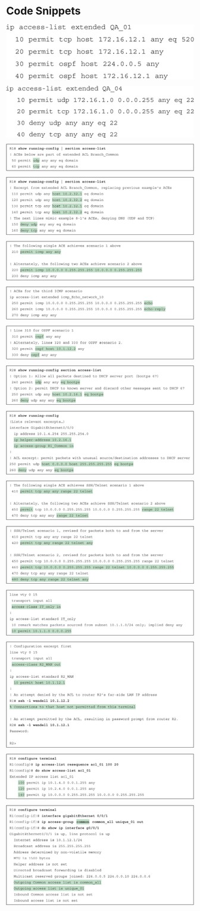 # Code Snippets

[![Images](images/vol2_f0161-01.jpg)](vol2_ch08.md#f0161-01a)

[![Images](images/vol2_f0162-01.jpg)](vol2_ch08.md#f0162-01a)

[![Images](images/vol2_f0163-01.jpg)](vol2_ch08.md#f0163-01a)

[![Images](images/vol2_f0164-01.jpg)](vol2_ch08.md#f0164-01a)

[![Images](images/vol2_f0165-01.jpg)](vol2_ch08.md#f0165-01a)

[![Images](images/vol2_f0165-02.jpg)](vol2_ch08.md#f0165-02a)

[![Images](images/vol2_f0167-01.jpg)](vol2_ch08.md#f0167-01a)

[![Images](images/vol2_f0168-01.jpg)](vol2_ch08.md#f0168-01a)

[![Images](images/vol2_f0168-02.jpg)](vol2_ch08.md#f0168-02a)

[![Images](images/vol2_f0170-01.jpg)](vol2_ch08.md#f0170-01a)

[![Images](images/vol2_f0171-01.jpg)](vol2_ch08.md#f0171-01a)

[![Images](images/vol2_f0172-01.jpg)](vol2_ch08.md#f0172-01a)

[![Images](images/vol2_f0173-01.jpg)](vol2_ch08.md#f0173-01a)

[![Images](images/vol2_f0175-01.jpg)](vol2_ch08.md#f0175-01a)

[![Images](images/vol2_f0176-01.jpg)](vol2_ch08.md#f0176-01a)
